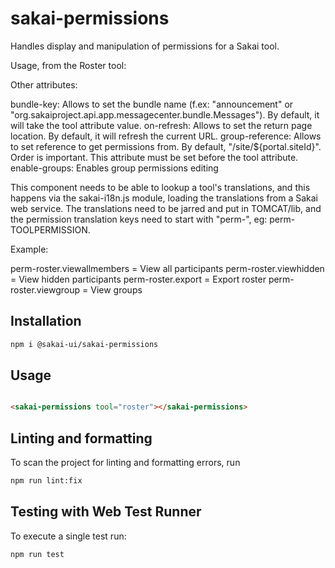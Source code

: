 # sakai-permissions

Handles display and manipulation of permissions for a Sakai tool.

Usage, from the Roster tool:

<sakai-permissions tool="roster"></sakai-permissions>

Other attributes:

bundle-key: Allows to set the bundle name (f.ex: "announcement" or "org.sakaiproject.api.app.messagecenter.bundle.Messages"). By default, it will take the tool attribute value.
on-refresh: Allows to set the return page location. By default, it will refresh the current URL.
group-reference: Allows to set reference to get permissions from. By default, "/site/${portal.siteId}". Order is important. This attribute must be set before the tool attribute.
enable-groups: Enables group permissions editing

This component needs to be able to lookup a tool's translations, and this happens via the
sakai-i18n.js module, loading the translations from a Sakai web service. The translations need
to be jarred and put in TOMCAT/lib, and the permission translation keys need to start with "perm-",
eg: perm-TOOLPERMISSION.

Example:

perm-roster.viewallmembers = View all participants
perm-roster.viewhidden = View hidden participants
perm-roster.export = Export roster
perm-roster.viewgroup = View groups

## Installation

```bash
npm i @sakai-ui/sakai-permissions
```

## Usage

```html

<sakai-permissions tool="roster"></sakai-permissions>

```

## Linting and formatting

To scan the project for linting and formatting errors, run

```bash
npm run lint:fix
```

## Testing with Web Test Runner

To execute a single test run:

```bash
npm run test
```
